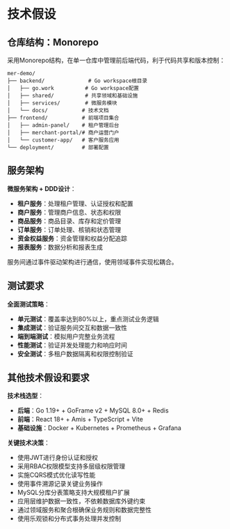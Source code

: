 # 技术假设

## 仓库结构：Monorepo

采用Monorepo结构，在单一仓库中管理前后端代码，利于代码共享和版本控制：

```
mer-demo/
├── backend/              # Go workspace根目录
│   ├── go.work          # Go workspace配置
│   ├── shared/          # 共享领域和基础设施
│   ├── services/        # 微服务模块
│   └── docs/           # 技术文档
├── frontend/           # 前端项目集合
│   ├── admin-panel/    # 租户管理后台
│   ├── merchant-portal/# 商户运营门户  
│   └── customer-app/   # 客户服务应用
└── deployment/         # 部署配置
```

## 服务架构

**微服务架构 + DDD设计**：

- **租户服务**：处理租户管理、认证授权和配置
- **商户服务**：管理商户信息、状态和权限
- **商品服务**：商品目录、库存和定价管理
- **订单服务**：订单处理、核销和状态管理
- **资金权益服务**：资金管理和权益分配追踪
- **报表服务**：数据分析和报表生成

服务间通过事件驱动架构进行通信，使用领域事件实现松耦合。

## 测试要求

**全面测试策略**：

- **单元测试**：覆盖率达到80%以上，重点测试业务逻辑
- **集成测试**：验证服务间交互和数据一致性
- **端到端测试**：模拟用户完整业务流程
- **性能测试**：验证并发处理能力和响应时间
- **安全测试**：多租户数据隔离和权限控制验证

## 其他技术假设和要求

**技术栈选型**：
- **后端**：Go 1.19+ + GoFrame v2 + MySQL 8.0+ + Redis
- **前端**：React 18+ + Amis + TypeScript + Vite
- **基础设施**：Docker + Kubernetes + Prometheus + Grafana

**关键技术决策**：
- 使用JWT进行身份认证和授权
- 采用RBAC权限模型支持多层级权限管理
- 实施CQRS模式优化读写性能
- 使用事件溯源记录关键业务操作
- MySQL分库分表策略支持大规模租户扩展
- 应用层维护数据一致性，不依赖数据库外键约束
- 通过领域服务和聚合根确保业务规则和数据完整性
- 使用乐观锁和分布式事务处理并发控制
